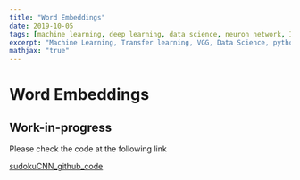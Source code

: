 ```yaml
---
title: "Word Embeddings"
date: 2019-10-05
tags: [machine learning, deep learning, data science, neuron network, Image analysis, Sequential Model]
excerpt: "Machine Learning, Transfer learning, VGG, Data Science, python"
mathjax: "true"
---
```

# Word Embeddings

## Work-in-progress

Please check the code at the following link

[sudokuCNN_github_code](https://github.com/erenat77/word_embeddings)

